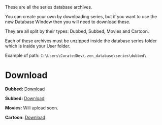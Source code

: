 These are all the series database archives.

You can create your own by downloading series, but if you want to use the new Database WIndow then you will need to download these.

They are all split by their types: Dubbed, Subbed, Movies and Cartoon.

Each of these archives must be unzipped inside the database series folder which is inside your User folder.

Example of path: `C:\Users\CuratedDev\.zen_database\series\dubbed\`

# Download

**Dubbed:** [Download](dubbed.zip)

**Subbed:** [Download](subbed.zip)

**Movies:** Will upload soon.

**Cartoon:** [Download](cartoon.zip)
